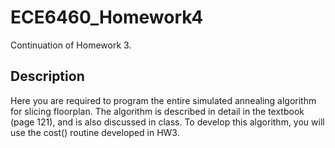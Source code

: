 # ECE6460_Homework4
Continuation of Homework 3. 

## Description
Here you are required to program the entire simulated annealing algorithm for slicing floorplan. The algorithm is described in detail in the textbook (page 121), and is also discussed in class. To develop this algorithm, you will use the cost() routine developed in HW3. 
